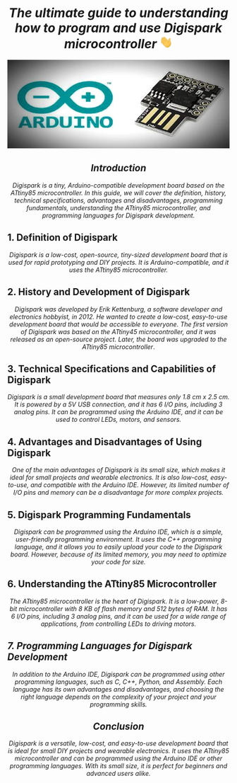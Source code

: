 <h1><div align="center"><i>The ultimate guide to understanding how to program and use Digispark microcontroller <img src="./fn/hello.webp" width="30"></i></div></h1>

<div align="center">          
<img src="fn/thumbnail.webp" alt="coding" width="1000px" height="200px" /></div>


<h2><div align="center"><i>Introduction</i></div></h2>
<em><div align="center"> Digispark is a tiny, Arduino-compatible development board based on the ATtiny85 microcontroller. In this guide, we will cover the definition, history, technical specifications, advantages and disadvantages, programming fundamentals, understanding the ATtiny85 microcontroller, and programming languages for Digispark development.</em></div>

<h2>1. Definition of Digispark</h2>
<em><div align="center"> Digispark is a low-cost, open-source, tiny-sized development board that is used for rapid prototyping and DIY projects. It is Arduino-compatible, and it uses the ATtiny85 microcontroller.</em></div>

<h2>2. History and Development of Digispark</h2>
<em><div align="center"> Digispark was developed by Erik Kettenburg, a software developer and electronics hobbyist, in 2012. He wanted to create a low-cost, easy-to-use development board that would be accessible to everyone. The first version of Digispark was based on the ATtiny45 microcontroller, and it was released as an open-source project. Later, the board was upgraded to the ATtiny85 microcontroller</em>.</div>

<h2>3. Technical Specifications and Capabilities of Digispark</h2>
<em><div align="center"> Digispark is a small development board that measures only 1.8 cm x 2.5 cm. It is powered by a 5V USB connection, and it has 6 I/O pins, including 3 analog pins. It can be programmed using the Arduino IDE, and it can be used to control LEDs, motors, and sensors.</em></div>

<h2>4. Advantages and Disadvantages of Using Digispark</h2>
<em><div align="center"> One of the main advantages of Digispark is its small size, which makes it ideal for small projects and wearable electronics. It is also low-cost, easy-to-use, and compatible with the Arduino IDE. However, its limited number of I/O pins and memory can be a disadvantage for more complex projects.</em></div>

<h2>5. Digispark Programming Fundamentals</h2>
<em><div align="center"> Digispark can be programmed using the Arduino IDE, which is a simple, user-friendly programming environment. It uses the C++ programming language, and it allows you to easily upload your code to the Digispark board. However, because of its limited memory, you may need to optimize your code for size.</em></div>

<h2>6. Understanding the ATtiny85 Microcontroller</h2>
<em><div align="center"> The ATtiny85 microcontroller is the heart of Digispark. It is a low-power, 8-bit microcontroller with 8 KB of flash memory and 512 bytes of RAM. It has 6 I/O pins, including 3 analog pins, and it can be used for a wide range of applications, from controlling LEDs to driving motors.</div></eme>

<h2>7. Programming Languages for Digispark Development</h2>
<em><div align="center"> In addition to the Arduino IDE, Digispark can be programmed using other programming languages, such as C, C++, Python, and Assembly. Each language has its own advantages and disadvantages, and choosing the right language depends on the complexity of your project and your programming skills.</div></em>

<h2><div align="center"><i>Conclusion</i></div></h2>
<em><div align="center"> Digispark is a versatile, low-cost, and easy-to-use development board that is ideal for small DIY projects and wearable electronics. It uses the ATtiny85 microcontroller and can be programmed using the Arduino IDE or other programming languages. With its small size, it is perfect for beginners and advanced users alike.</div></em>

